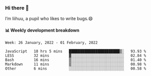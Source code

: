 ### Hi there 👋
I’m liihuu, a pupil who likes to write bugs.😄


#### 📊 Weekly development breakdown
<!--START_SECTION:waka-->
```text
Week: 26 January, 2022 - 01 February, 2022

JavaScript   18 hrs 5 mins   ███████████████████████▒░   93.93 % 
LESS         32 mins         ▓░░░░░░░░░░░░░░░░░░░░░░░░   02.84 % 
Bash         16 mins         ▒░░░░░░░░░░░░░░░░░░░░░░░░   01.40 % 
Markdown     11 mins         ▒░░░░░░░░░░░░░░░░░░░░░░░░   00.98 % 
Other        6 mins          ░░░░░░░░░░░░░░░░░░░░░░░░░   00.58 % 
```
<!--END_SECTION:waka-->

<!--
**liihuu/liihuu** is a ✨ _special_ ✨ repository because its `README.md` (this file) appears on your GitHub profile.

Here are some ideas to get you started:

- 🔭 I’m currently working on ...
- 🌱 I’m currently learning ...
- 👯 I’m looking to collaborate on ...
- 🤔 I’m looking for help with ...
- 💬 Ask me about ...
- 📫 How to reach me: ...
- 😄 Pronouns: ...
- ⚡ Fun fact: ...
-->
